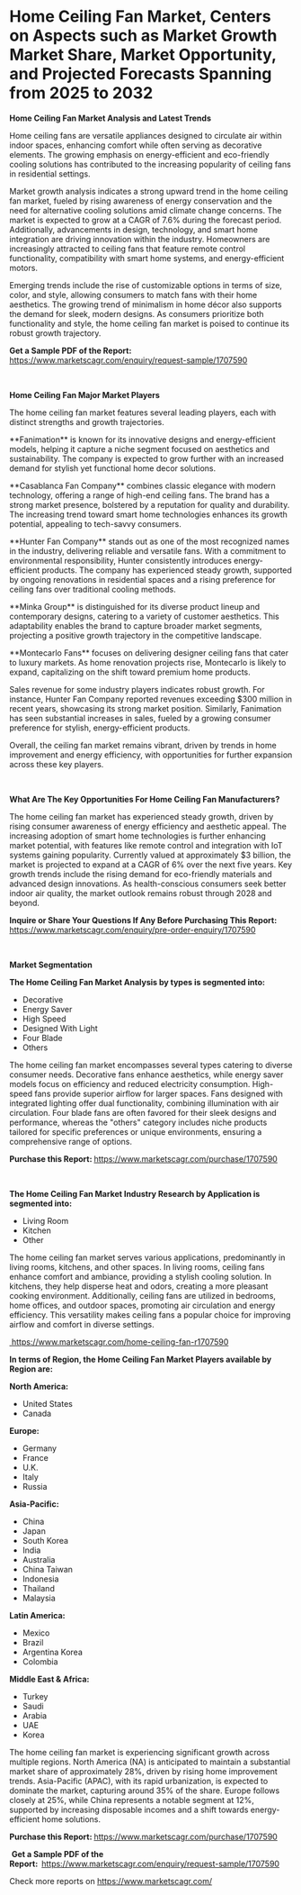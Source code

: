 <p><h1>Home Ceiling Fan Market, Centers on Aspects such as Market Growth Market Share, Market Opportunity, and Projected Forecasts Spanning from 2025 to 2032</h1></p><p><strong>Home Ceiling Fan Market Analysis and Latest Trends</strong></p>
<p><p>Home ceiling fans are versatile appliances designed to circulate air within indoor spaces, enhancing comfort while often serving as decorative elements. The growing emphasis on energy-efficient and eco-friendly cooling solutions has contributed to the increasing popularity of ceiling fans in residential settings. </p><p>Market growth analysis indicates a strong upward trend in the home ceiling fan market, fueled by rising awareness of energy conservation and the need for alternative cooling solutions amid climate change concerns. The market is expected to grow at a CAGR of 7.6% during the forecast period. Additionally, advancements in design, technology, and smart home integration are driving innovation within the industry. Homeowners are increasingly attracted to ceiling fans that feature remote control functionality, compatibility with smart home systems, and energy-efficient motors.</p><p>Emerging trends include the rise of customizable options in terms of size, color, and style, allowing consumers to match fans with their home aesthetics. The growing trend of minimalism in home décor also supports the demand for sleek, modern designs. As consumers prioritize both functionality and style, the home ceiling fan market is poised to continue its robust growth trajectory.</p></p>
<p><strong>Get a Sample PDF of the Report:&nbsp;</strong> <a href="https://www.marketscagr.com/enquiry/request-sample/1707590?utm_campaign=2215&utm_medium=2&utm_source=Github&utm_content=ia&utm_term=08022025&utm_id=home-ceiling-fan">https://www.marketscagr.com/enquiry/request-sample/1707590</a></p>
<p>&nbsp;</p>
<p><strong>Home Ceiling Fan Major Market Players</strong></p>
<p><p>The home ceiling fan market features several leading players, each with distinct strengths and growth trajectories. </p><p>**Fanimation** is known for its innovative designs and energy-efficient models, helping it capture a niche segment focused on aesthetics and sustainability. The company is expected to grow further with an increased demand for stylish yet functional home decor solutions.</p><p>**Casablanca Fan Company** combines classic elegance with modern technology, offering a range of high-end ceiling fans. The brand has a strong market presence, bolstered by a reputation for quality and durability. The increasing trend toward smart home technologies enhances its growth potential, appealing to tech-savvy consumers.</p><p>**Hunter Fan Company** stands out as one of the most recognized names in the industry, delivering reliable and versatile fans. With a commitment to environmental responsibility, Hunter consistently introduces energy-efficient products. The company has experienced steady growth, supported by ongoing renovations in residential spaces and a rising preference for ceiling fans over traditional cooling methods.</p><p>**Minka Group** is distinguished for its diverse product lineup and contemporary designs, catering to a variety of customer aesthetics. This adaptability enables the brand to capture broader market segments, projecting a positive growth trajectory in the competitive landscape.</p><p>**Montecarlo Fans** focuses on delivering designer ceiling fans that cater to luxury markets. As home renovation projects rise, Montecarlo is likely to expand, capitalizing on the shift toward premium home products.</p><p>Sales revenue for some industry players indicates robust growth. For instance, Hunter Fan Company reported revenues exceeding $300 million in recent years, showcasing its strong market position. Similarly, Fanimation has seen substantial increases in sales, fueled by a growing consumer preference for stylish, energy-efficient products.</p><p>Overall, the ceiling fan market remains vibrant, driven by trends in home improvement and energy efficiency, with opportunities for further expansion across these key players.</p></p>
<p>&nbsp;</p>
<p><strong>What Are The Key Opportunities For Home Ceiling Fan Manufacturers?</strong></p>
<p><p>The home ceiling fan market has experienced steady growth, driven by rising consumer awareness of energy efficiency and aesthetic appeal. The increasing adoption of smart home technologies is further enhancing market potential, with features like remote control and integration with IoT systems gaining popularity. Currently valued at approximately $3 billion, the market is projected to expand at a CAGR of 6% over the next five years. Key growth trends include the rising demand for eco-friendly materials and advanced design innovations. As health-conscious consumers seek better indoor air quality, the market outlook remains robust through 2028 and beyond.</p></p>
<p><strong>Inquire or Share Your Questions If Any Before Purchasing This Report:</strong> <a href="https://www.marketscagr.com/enquiry/pre-order-enquiry/1707590?utm_campaign=2215&utm_medium=2&utm_source=Github&utm_content=ia&utm_term=08022025&utm_id=home-ceiling-fan">https://www.marketscagr.com/enquiry/pre-order-enquiry/1707590</a></p>
<p>&nbsp;</p>
<p><strong>Market Segmentation</strong></p>
<p><strong>The Home Ceiling Fan Market Analysis by types is segmented into:</strong></p>
<p><ul><li>Decorative</li><li>Energy Saver</li><li>High Speed</li><li>Designed With Light</li><li>Four Blade</li><li>Others</li></ul></p>
<p><p>The home ceiling fan market encompasses several types catering to diverse consumer needs. Decorative fans enhance aesthetics, while energy saver models focus on efficiency and reduced electricity consumption. High-speed fans provide superior airflow for larger spaces. Fans designed with integrated lighting offer dual functionality, combining illumination with air circulation. Four blade fans are often favored for their sleek designs and performance, whereas the "others" category includes niche products tailored for specific preferences or unique environments, ensuring a comprehensive range of options.</p></p>
<p><strong>Purchase this Report:&nbsp;</strong><a href="https://www.marketscagr.com/purchase/1707590?utm_campaign=2215&utm_medium=2&utm_source=Github&utm_content=ia&utm_term=08022025&utm_id=home-ceiling-fan">https://www.marketscagr.com/purchase/1707590</a></p>
<p>&nbsp;</p>
<p><strong>The Home Ceiling Fan Market Industry Research by Application is segmented into:</strong></p>
<p><ul><li>Living Room</li><li>Kitchen</li><li>Other</li></ul></p>
<p><p>The home ceiling fan market serves various applications, predominantly in living rooms, kitchens, and other spaces. In living rooms, ceiling fans enhance comfort and ambiance, providing a stylish cooling solution. In kitchens, they help disperse heat and odors, creating a more pleasant cooking environment. Additionally, ceiling fans are utilized in bedrooms, home offices, and outdoor spaces, promoting air circulation and energy efficiency. This versatility makes ceiling fans a popular choice for improving airflow and comfort in diverse settings.</p></p>
<p><a href="https://www.marketscagr.com/home-ceiling-fan-r1707590?utm_campaign=2215&utm_medium=2&utm_source=Github&utm_content=ia&utm_term=08022025&utm_id=home-ceiling-fan">&nbsp;https://www.marketscagr.com/home-ceiling-fan-r1707590</a></p>
<p><strong>In terms of Region, the Home Ceiling Fan Market Players available by Region are:</strong></p>
<p>
    <p> <strong> North America: </strong>
        <ul>
            <li>United States</li>
            <li>Canada</li>
        </ul>
        </p> 
    <p> <strong> Europe: </strong>
        <ul>
            <li>Germany</li>
            <li>France</li>
            <li>U.K.</li>
            <li>Italy</li>
            <li>Russia</li>
        </ul>
        </p> 
    <p> <strong> Asia-Pacific: </strong>
        <ul>
            <li>China</li>
            <li>Japan</li>
            <li>South Korea</li>
            <li>India</li>
            <li>Australia</li>
            <li>China Taiwan</li>
            <li>Indonesia</li>
            <li>Thailand</li>
            <li>Malaysia</li>
        </ul>
        </p> 
    <p> <strong> Latin America: </strong>
        <ul>
            <li>Mexico</li>
            <li>Brazil</li>
            <li>Argentina Korea</li>
            <li>Colombia</li>
        </ul>
        </p> 
    <p> <strong> Middle East & Africa: </strong>
        <ul>
            <li>Turkey</li>
            <li>Saudi</li>
            <li>Arabia</li>
            <li>UAE</li>
            <li>Korea</li>
        </ul>
    </p>
    </p>
<p><p>The home ceiling fan market is experiencing significant growth across multiple regions. North America (NA) is anticipated to maintain a substantial market share of approximately 28%, driven by rising home improvement trends. Asia-Pacific (APAC), with its rapid urbanization, is expected to dominate the market, capturing around 35% of the share. Europe follows closely at 25%, while China represents a notable segment at 12%, supported by increasing disposable incomes and a shift towards energy-efficient home solutions.</p></p>
<p><strong>Purchase this Report: </strong><a href="https://www.marketscagr.com/purchase/1707590?utm_campaign=2215&utm_medium=2&utm_source=Github&utm_content=ia&utm_term=08022025&utm_id=home-ceiling-fan">https://www.marketscagr.com/purchase/1707590</a></p>
<p>&nbsp;<strong>Get a Sample PDF of the Report:&nbsp;&nbsp;</strong><a href="https://www.marketscagr.com/enquiry/request-sample/1707590?utm_campaign=2215&utm_medium=2&utm_source=Github&utm_content=ia&utm_term=08022025&utm_id=home-ceiling-fan">https://www.marketscagr.com/enquiry/request-sample/1707590</a></p>
<p><strong></strong></p>
<p>Check more reports on <a href="https://www.marketscagr.com/?utm_campaign=2215&utm_medium=2&utm_source=Github&utm_content=ia&utm_term=08022025&utm_id=home-ceiling-fan">https://www.marketscagr.com/</a></p>